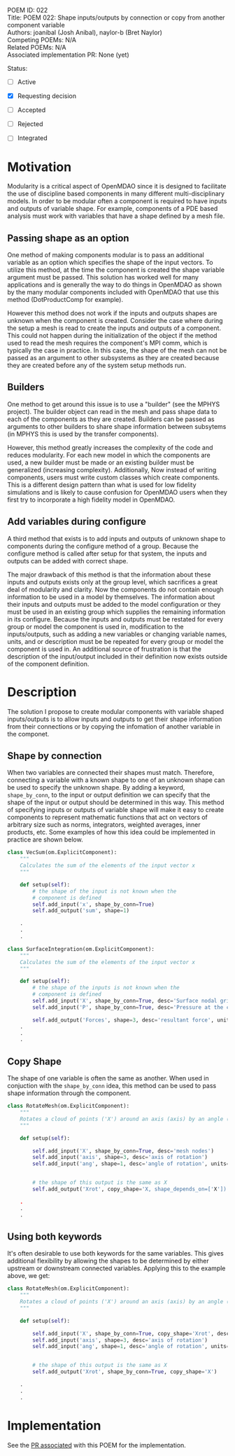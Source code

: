 POEM ID: 022  
Title:  POEM 022: Shape inputs/outputs by connection or copy from another component variable   
Authors: joanibal (Josh Anibal), naylor-b (Bret Naylor)  
Competing POEMs: N/A  
Related POEMs: N/A  
Associated implementation PR: None (yet)

Status:

- [ ] Active
- [x] Requesting decision
- [ ] Accepted
- [ ] Rejected
- [ ] Integrated


# Motivation

Modularity is a critical aspect of OpenMDAO since it is designed to facilitate the use of discipline based components in many different multi-disciplinary models. 
In order to be modular often a component is required to have inputs and outputs of variable shape.
For example, components of a PDE based analysis must work with variables that have a shape defined by a mesh file.


Passing shape as an option 
--------------------------
One method of making components modular is to pass an additional variable as an option which specifies the shape of the input vectors. 
To utilize this method, at the time the component is created the shape variable argument must be passed. 
This solution has worked well for many applications and is generally the way to do things in OpenMDAO as shown by the many modular components included with OpenMDAO that use this method (DotProductComp for example). 

However this method does not work if the inputs and outputs shapes are unknown when the component is created. 
Consider the case where during the setup a mesh is read to create the inputs and outputs of a component.
This could not happen during the initialization of the object if the method used to read the mesh requires the component's MPI comm, which is typically the case in practice.
In this case, the shape of the mesh can not be passed as an argument to other subsystems as they are created because they are created before any of the system setup methods run.


Builders
--------
One method to get around this issue is to use a "builder" (see the MPHYS project).
The builder object can read in the mesh and pass shape data to each of the components as they are created. 
Builders can be passed as arguments to other builders to share shape information between subsytems (in MPHYS this is used by the transfer components).

However, this method greatly increases the complexity of the code and reduces modularity. 
For each new model in which the components are used, a new builder must be made or an existing builder must be generalized (increasing complexity). 
Additionally, Now instead of writing components, users must write custom classes which create components. 
This is a different design pattern than what is used for low fidelity simulations and is likely to cause confusion for OpenMDAO users when they first try to incorporate a high fidelity model in OpenMDAO.


Add variables during configure
------------------------------
A third method that exists is to add inputs and outputs of unknown shape to components during the configure method of a group.
Because the configure method is called after setup for that system, the inputs and outputs can be added with correct shape. 

The major drawback of this method is that the information about these inputs and outputs exists only at the group level, which sacrifices a great deal of modularity and clarity. 
Now the components do not contain enough information to be used in a model by themselves.
The information about their inputs and outputs must be added to the model configuration or they must be used in an existing group which supplies the remaining information in its configure.
Because the inputs and outputs must be restated for every group or model the component is used in, modification to the inputs/outputs, such as adding a new variables or changing variable names, units, and or description must be be repeated for every group or model the component is used in. 
An additional source of frustration is that the description of the input/output included in their definition now exists outside of the component definition. 



# Description

The solution I propose to create modular components with variable shaped inputs/outputs is to allow inputs and outputs to get their shape information from their connections or by copying the infomation of another variable in the componet. 

Shape by connection
-------------------
When two variables are connected their shapes must match. 
Therefore, connecting a variable with a known shape to one of an unknown shape can be used to specify the unknown shape. 
By adding a keyword, `shape_by_conn`, to the input or output definition we can specify that the shape of the input or output should be determined in this way.
This method of specifying inputs or outputs of variable shape will make it easy to create components to represent mathematic functions that 
act on vectors of arbitrary size such as norms, integrators, weighted averages, inner products, etc. 
Some examples of how this idea could be implemented in practice are shown below. 



```python
class VecSum(om.ExplicitComponent):
    """
    Calculates the sum of the elements of the input vector x
    """

    def setup(self):
        # the shape of the input is not known when the 
        # component is defined
        self.add_input('x', shape_by_conn=True)
        self.add_output('sum', shape=1)

    .
    .
    .
```


```python
class SurfaceIntegration(om.ExplicitComponent):
    """
    Calculates the sum of the elements of the input vector x
    """

    def setup(self):
        # the shape of the inputs is not known when the 
        # component is defined
        self.add_input('X', shape_by_conn=True, desc='Surface nodal grid points', units='m')
        self.add_input('P', shape_by_conn=True, desc='Pressure at the cell center', units='Pa')

        self.add_output('Forces', shape=3, desc='resultant force', units='N')
    .
    .
    .
```


Copy Shape 
----------
The shape of one variable is often the same as another. 
When used in conjuction with the `shape_by_conn` idea, this method can be used to pass shape information through the component. 


```python
class RotateMesh(om.ExplicitComponent):
    """
    Rotates a cloud of points ('X') around an axis (axis) by an angle (ang) to create a new set of points ('Xrot').
    """

    def setup(self):

        self.add_input('X', shape_by_conn=True, desc='mesh nodes')
        self.add_input('axis', shape=3, desc='axis of rotation')
        self.add_input('ang', shape=1, desc='angle of rotation', units='rad')


        # the shape of this output is the same as X
        self.add_output('Xrot', copy_shape='X, shape_depends_on=['X'])

    .
    .
    .
```

Using both keywords
-------------------

It's often desirable to use both keywords for the same variables.  This gives additional 
flexibility by allowing the shapes to be determined by either upstream or downstream
connected variables.  Applying this to the example above, we get:


```python
class RotateMesh(om.ExplicitComponent):
    """
    Rotates a cloud of points ('X') around an axis (axis) by an angle (ang) to create a new set of points ('Xrot').
    """

    def setup(self):

        self.add_input('X', shape_by_conn=True, copy_shape='Xrot', desc='mesh nodes')
        self.add_input('axis', shape=3, desc='axis of rotation')
        self.add_input('ang', shape=1, desc='angle of rotation', units='rad')


        # the shape of this output is the same as X
        self.add_output('Xrot', shape_by_conn=True, copy_shape='X')

    .
    .
    .
```


# Implementation
See the [PR associated](https://github.com/OpenMDAO/OpenMDAO/pull/1671) with this POEM for the implementation. 







